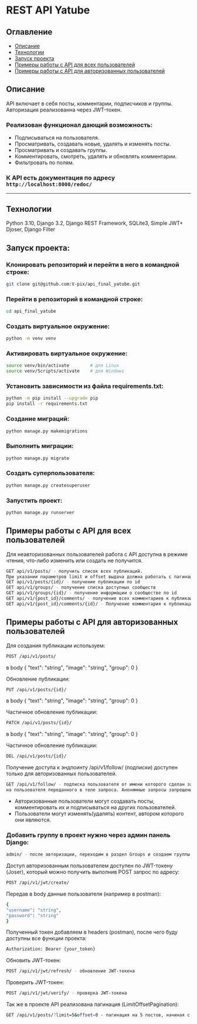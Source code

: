 # REST API Yatube

## Оглавление
- [Описание](#description)
- [Технологии](#technologies)
- [Запуск проекта](#launch)
- [Примеры работы с API для всех пользователей](#unauth)
- [Примеры работы с API для авторизованных пользователей](#auth)

<a id=description></a>
## Описание
API включает в себя посты, комментарии, подписчиков и группы. Авторизация реализованна через JWT-токен.
### Реализован функционал дающий возможность:
* Подписываться на пользователя.
* Просматривать, создавать новые, удалять и изменять посты.
* Просматривать и создавать группы.
* Комментировать, смотреть, удалять и обновлять комментарии.
* Фильтровать по полям.
### К API есть документация по адресу `http://localhost:8000/redoc/`
---
<a id=technologies></a>
## Технологии
Python 3.10, Django 3.2, Django REST Framework, SQLite3, Simple JWT+ Djoser, Django Filter 

<a id=launch></a>
## Запуск проекта:
### Клонировать репозиторий и перейти в него в командной строке:
```bash
git clone git@github.com:V-pix/api_final_yatube.git

```
### Перейти в репозиторий в командной строке:
```bash
cd api_final_yatube
```
### Cоздать виртуальное окружение:
```bash
python -m venv venv
```
### Активировать виртуальное окружение:
```bash
source venv/bin/activate        # для Linux
source venv/Scripts/activate    # для Windows
```
### Установить зависимости из файла requirements.txt:
```bash
python -m pip install --upgrade pip
pip install -r requirements.txt
```
### Создание миграций:
```bash
python manage.py makemigrations
```
### Выполнить миграции:
```bash
python manage.py migrate
```
### Создать суперпользователя:
```bash
python manage.py createsuperuser
```
### Запустить проект:
```bash
python manage.py runserver
```
<a id=unauth></a>
## Примеры работы с API для всех пользователей
Для неавторизованных пользователей работа с API доступна в режиме чтения,
что-либо изменить или создать не получится.
```bash
GET api/v1/posts/ - получить список всех публикаций.
При указании параметров limit и offset выдача должна работать с пагинацией
GET api/v1/posts/{id}/ - получение публикации по id
GET api/v1/groups/ - получение списка доступных сообществ
GET api/v1/groups/{id}/ - получение информации о сообществе по id
GET api/v1/{post_id}/comments/ - получение всех комментариев к публикации
GET api/v1/{post_id}/comments/{id}/ - Получение комментария к публикации по id
```
<a id=auth></a>
## Примеры работы с API для авторизованных пользователей
Для создания публикации используем:
```bash
POST /api/v1/posts/
```
в body
{
"text": "string",
"image": "string",
"group": 0
}

Обновление публикации:
```bash
PUT /api/v1/posts/{id}/
```
в body
{
"text": "string",
"image": "string",
"group": 0
}

Частичное обновление публикации:
```bash
PATCH /api/v1/posts/{id}/
```
в body
{
"text": "string",
"image": "string",
"group": 0
}

Частичное обновление публикации:
```bash
DEL /api/v1/posts/{id}/
```
Получение доступа к эндпоинту /api/v1/follow/
(подписки) доступен только для авторизованных пользователей.
```bash
GET /api/v1/follow/ - подписка пользователя от имени которого сделан запрос
на пользователя переданного в теле запроса. Анонимные запросы запрещены.
```
- Авторизованные пользователи могут создавать посты,
комментировать их и подписываться на других пользователей.
- Пользователи могут изменять(удалять) контент, автором которого они являются.

### Добавить группу в проект нужно через админ панель Django:
```bash
admin/ - после авторизации, переходим в раздел Groups и создаем группы
```
Доступ авторизованным пользователем доступен по JWT-токену (Joser),
который можно получить выполнив POST запрос по адресу:
```bash
POST /api/v1/jwt/create/
```
Передав в body данные пользователя (например в postman):
```bash
{
"username": "string",
"password": "string"
}
```
Полученный токен добавляем в headers (postman), после чего буду доступны все функции проекта:
```bash
Authorization: Bearer {your_token}
```
Обновить JWT-токен:
```bash
POST /api/v1/jwt/refresh/ - обновление JWT-токена
```
Проверить JWT-токен:
```bash
POST /api/v1/jwt/verify/ - проверка JWT-токена
```
Так же в проекте API реализована пагинация (LimitOffsetPagination):
```bash
GET /api/v1/posts/?limit=5&offset=0 - пагинация на 5 постов, начиная с первого
```
